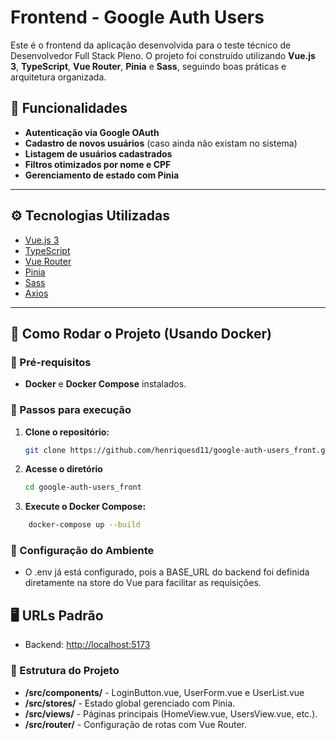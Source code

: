 # Frontend - Google Auth Users

Este é o frontend da aplicação desenvolvida para o teste técnico de Desenvolvedor Full Stack Pleno. O projeto foi construído utilizando **Vue.js 3**, **TypeScript**, **Vue Router**, **Pinia** e **Sass**, seguindo boas práticas e arquitetura organizada.

## 📌 Funcionalidades

- **Autenticação via Google OAuth**
- **Cadastro de novos usuários** (caso ainda não existam no sistema)
- **Listagem de usuários cadastrados**
- **Filtros otimizados por nome e CPF**
- **Gerenciamento de estado com Pinia**

---

## ⚙️ Tecnologias Utilizadas

- [Vue.js 3](https://vuejs.org/)
- [TypeScript](https://www.typescriptlang.org/)
- [Vue Router](https://router.vuejs.org/)
- [Pinia](https://pinia.vuejs.org/)
- [Sass](https://sass-lang.com/)
- [Axios](https://axios-http.com/)

---

## 🚀 Como Rodar o Projeto (Usando Docker)

### 📌 Pré-requisitos
- **Docker** e **Docker Compose** instalados.

### 📌 Passos para execução

1. **Clone o repositório:**
   ```sh
   git clone https://github.com/henriquesd11/google-auth-users_front.git
2. **Acesse o diretório**
   ```sh
   cd google-auth-users_front
3. **Execute o Docker Compose:**
```sh
    docker-compose up --build
```

### 📌 Configuração do Ambiente
- O .env já está configurado, pois a BASE_URL do backend foi definida diretamente na store do Vue para facilitar as requisições.

## 🖥 URLs Padrão
- Backend: [http://localhost:5173](http://localhost:5173)


### 📂 Estrutura do Projeto
- **/src/components/** - LoginButton.vue, UserForm.vue e UserList.vue
- **/src/stores/** - Estado global gerenciado com Pinia. 
- **/src/views/** - Páginas principais (HomeView.vue, UsersView.vue, etc.).
- **/src/router/** - Configuração de rotas com Vue Router.